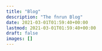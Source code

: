 ```yaml
---
title: "Blog"
description: "The fnrun Blog"
date: 2021-03-01T01:59:40+00:00
lastmod: 2021-03-01T01:59:40+00:00
draft: false
images: []
---
```

